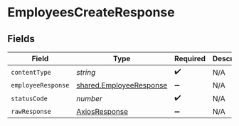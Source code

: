 # EmployeesCreateResponse


## Fields

| Field                                                              | Type                                                               | Required                                                           | Description                                                        |
| ------------------------------------------------------------------ | ------------------------------------------------------------------ | ------------------------------------------------------------------ | ------------------------------------------------------------------ |
| `contentType`                                                      | *string*                                                           | :heavy_check_mark:                                                 | N/A                                                                |
| `employeeResponse`                                                 | [shared.EmployeeResponse](../../models/shared/employeeresponse.md) | :heavy_minus_sign:                                                 | N/A                                                                |
| `statusCode`                                                       | *number*                                                           | :heavy_check_mark:                                                 | N/A                                                                |
| `rawResponse`                                                      | [AxiosResponse](https://axios-http.com/docs/res_schema)            | :heavy_minus_sign:                                                 | N/A                                                                |
